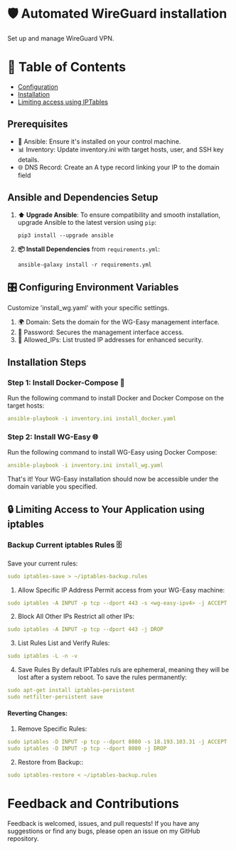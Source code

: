# 🛡 Automated WireGuard installation
Set up and manage WireGuard VPN.

# 📑 Table of Contents
- [Configuration](#configuration)
- [Installation](#installation-steps)
- [Limiting access using IPTables](#iptables)
## Prerequisites
- 🔑 Ansible: Ensure it's installed on your control machine.
- 📊 Inventory: Update inventory.ini with target hosts, user, and SSH key details.
- 🌐 DNS Record: Create an A type record linking your IP to the domain field 
## Ansible and Dependencies Setup

1. **⬆️ Upgrade Ansible**:
   To ensure compatibility and smooth installation, upgrade Ansible to the latest version using `pip`:
   ```
   pip3 install --upgrade ansible
   ```

2. **📦 Install Dependencies** from `requirements.yml`:
   ```
   ansible-galaxy install -r requirements.yml
   ```
<a name="configuration"></a>
## 🎛 Configuring Environment Variables
Customize 'install_wg.yaml' with your specific settings.
1. 🌍 Domain: Sets the domain for the WG-Easy management interface.
2. 🔐 Password: Secures the management interface access.
3. 📡 Allowed_IPs: List trusted IP addresses for enhanced security.

## Installation Steps
### Step 1: Install Docker-Compose 🐳
Run the following command to install Docker and Docker Compose on the target hosts:
```yaml
ansible-playbook -i inventory.ini install_docker.yaml
```
### Step 2: Install WG-Easy 🌐
Run the following command to install WG-Easy using Docker Compose:
```yaml
ansible-playbook -i inventory.ini install_wg.yaml
```
That's it! Your WG-Easy installation should now be accessible under the domain variable you specified.
<a name="iptables"></a>
## 🔒 Limiting Access to Your Application using iptables
### Backup Current iptables Rules 🗄️
Save your current rules:
```yaml
sudo iptables-save > ~/iptables-backup.rules
```
1. Allow Specific IP Address
Permit access from your WG-Easy machine:
```yaml
sudo iptables -A INPUT -p tcp --dport 443 -s <wg-easy-ipv4> -j ACCEPT
```
2. Block All Other IPs
Restrict all other IPs:
 ```yaml
 sudo iptables -A INPUT -p tcp --dport 443 -j DROP
 ```
3. List Rules
List and Verify Rules:
```yaml
sudo iptables -L -n -v
```
4. Save Rules
By default IPTables ruls are ephemeral, meaning they will be lost after a system reboot. To save the rules permanently:
```yaml
sudo apt-get install iptables-persistent
sudo netfilter-persistent save
```
#### Reverting Changes:

1. Remove Specific Rules:
```yaml
sudo iptables -D INPUT -p tcp --dport 8080 -s 18.193.103.31 -j ACCEPT
sudo iptables -D INPUT -p tcp --dport 8080 -j DROP
```
2. Restore from Backup::
```yaml
sudo iptables-restore < ~/iptables-backup.rules
```

# Feedback and Contributions
Feedback is welcomed, issues, and pull requests! If you have any suggestions or find any bugs, please open an issue on my GitHub repository.

